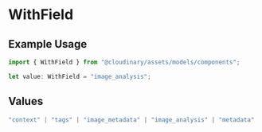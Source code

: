 # WithField

## Example Usage

```typescript
import { WithField } from "@cloudinary/assets/models/components";

let value: WithField = "image_analysis";
```

## Values

```typescript
"context" | "tags" | "image_metadata" | "image_analysis" | "metadata" | "quality_analysis" | "accessibility_analysis"
```